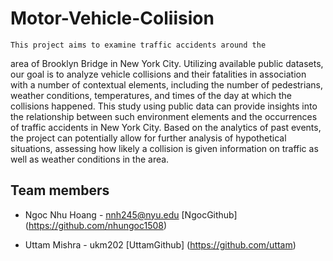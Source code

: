 # Motor-Vehicle-Coliision


    This project aims to examine traffic accidents around the
  area of Brooklyn Bridge in New York City. Utilizing available
  public datasets, our goal is to analyze vehicle collisions
  and their fatalities in association with a number of contextual
  elements, including the number of pedestrians, weather
  conditions, temperatures, and times of the day at which the
  collisions happened. This study using public data can provide
  insights into the relationship between such environment elements
  and the occurrences of traffic accidents in New York
  City. Based on the analytics of past events, the project can
  potentially allow for further analysis of hypothetical situations,
  assessing how likely a collision is given information
  on traffic as well as weather conditions in the area.


## Team members

* Ngoc Nhu Hoang - nnh245@nyu.edu [NgocGithub] (https://github.com/nhungoc1508)


* Uttam Mishra - ukm202 [UttamGithub] (https://github.com/uttam)

  
